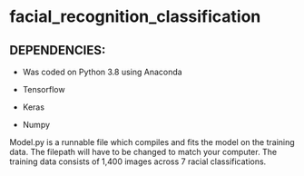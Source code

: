 # facial_recognition_classification

## DEPENDENCIES: ##
* Was coded on Python 3.8 using Anaconda

* Tensorflow

* Keras

* Numpy


Model.py is a runnable file which compiles and fits the model on the training data. The filepath will have to be changed to match your computer.  The training data consists of 1,400 images across 7 racial classifications. 

